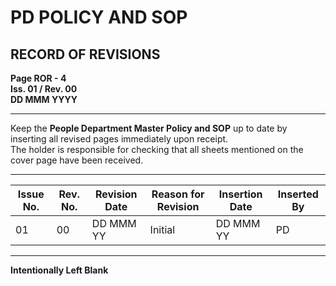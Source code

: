 # PD POLICY AND SOP

## RECORD OF REVISIONS

**Page ROR - 4**  
**Iss. 01 / Rev. 00**  
**DD MMM YYYY**

---

Keep the **People Department Master Policy and SOP** up to date by inserting all revised pages immediately upon receipt.  
The holder is responsible for checking that all sheets mentioned on the cover page have been received.

---

| **Issue No.** | **Rev. No.** | **Revision Date** | **Reason for Revision** | **Insertion Date** | **Inserted By** |
|----------------|---------------|--------------------|--------------------------|--------------------|-----------------|
| 01 | 00 | DD MMM YY | Initial | DD MMM YY | PD |

---

**Intentionally Left Blank**